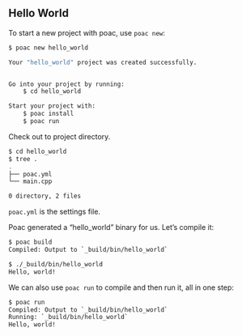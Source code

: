 ## Hello World

To start a new project with poac, use `poac new`:
```bash
$ poac new hello_world

Your "hello_world" project was created successfully.


Go into your project by running:
    $ cd hello_world

Start your project with:
    $ poac install
    $ poac run
```

Check out to project directory.
```bash
$ cd hello_world
$ tree .
.
├── poac.yml
└── main.cpp

0 directory, 2 files
```

`poac.yml` is the settings file.


Poac generated a “hello_world” binary for us. Let’s compile it:
```bash
$ poac build
Compiled: Output to `_build/bin/hello_world`

$ ./_build/bin/hello_world
Hello, world!
```

We can also use `poac run` to compile and then run it, all in one step:
```bash
$ poac run
Compiled: Output to `_build/bin/hello_world`
Running: `_build/bin/hello_world`
Hello, world!
```
